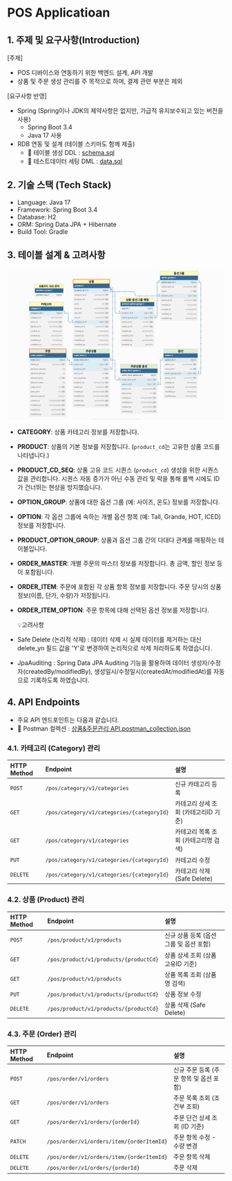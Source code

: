 # POS Applicatioan 

## 1. 주제 및 요구사항(Introduction)
[주제]
- POS 디바이스와 연동하기 위한 백엔드 설계, API 개발
- 상품 및 주문 생성 관리를 주 목적으로 하며, 결제 관련 부분은 제외     

[요구사항 반영]
- Spring (Spring이나 JDK의 제약사항은 없지만, 가급적 유지보수되고 있는 버전을 사용) 
  - Spring Boot 3.4 
  - Java 17 사용 
- RDB 연동 및 설계 (테이블 스키마도 함께 제출) 
  - 🔖 테이블 생성 DDL : [schema.sql](src/main/resources/schema.sql)
  - 🔖 테스트데이터 세팅 DML : [data.sql](src/main/resources/data.sql)

## 2. 기술 스택 (Tech Stack)
* Language: Java 17
* Framework: Spring Boot 3.4
* Database: H2
* ORM: Spring Data JPA + Hibernate
* Build Tool: Gradle
 
## 3. 테이블 설계 & 고려사항
![erd.png](erd.png)
- **CATEGORY**: 상품 카테고리 정보를 저장합니다.
- **PRODUCT**: 상품의 기본 정보를 저장합니다. (`product_cd`는 고유한 상품 코드를 나타냅니다.)
- **PRODUCT_CD_SEQ**: 상품 고유 코드 시퀀스 (`product_cd`) 생성을 위한 시퀀스 값을 관리합니다. 시퀀스 자동 증가가 아닌 수동 관리 및 락을 통해 롤백 시에도 ID가 건너뛰는 현상을 방지했습니다.
- **OPTION_GROUP**: 상품에 대한 옵션 그룹 (예: 사이즈, 온도) 정보를 저장합니다.
- **OPTION**: 각 옵션 그룹에 속하는 개별 옵션 항목 (예: Tall, Grande, HOT, ICED) 정보를 저장합니다.
- **PRODUCT_OPTION_GROUP**: 상품과 옵션 그룹 간의 다대다 관계를 매핑하는 테이블입니다.
- **ORDER_MASTER**: 개별 주문의 마스터 정보를 저장합니다. 총 금액, 할인 정보 등이 포함됩니다.
- **ORDER_ITEM**: 주문에 포함된 각 상품 항목 정보를 저장합니다. 주문 당시의 상품 정보(이름, 단가, 수량)가 저장됩니다.
- **ORDER_ITEM_OPTION**: 주문 항목에 대해 선택된 옵션 정보를 저장합니다.   


  💡고려사항
- Safe Delete (논리적 삭제) : 데이터 삭제 시 실제 데이터를 제거하는 대신 delete_yn 필드 값을 'Y'로 변경하여 논리적으로 삭제 처리하도록 하였습니다.
- JpaAuditing : Spring Data JPA Auditing 기능을 활용하여 데이터 생성자/수정자(createdBy/modifiedBy), 생성일시/수정일시(createdAt/modifiedAt)를 자동으로 기록하도록 하였습니다.


## 4. API Endpoints
* 주요 API 엔드포인트는 다음과 같습니다.     
* 🔖 Postman 컬렉션 :  [상품&주문관리 API.postman_collection.json](src/main/resources/api_collection_product_order.json)

### 4.1. 카테고리 (Category) 관리

| HTTP Method | Endpoint                     | 설명                     |
| :---------- | :--------------------------- |:-----------------------|
| `POST`      | `/pos/category/v1/categories`| 신규 카테고리 등록             |
| `GET`       | `/pos/category/v1/categories/{categoryId}` | 카테고리 상세 조회 (카테고리ID 기준) |
| `GET`       | `/pos/category/v1/categories`| 카테고리 목록 조회 (카테고리명 검색)  |
| `PUT`       | `/pos/category/v1/categories/{categoryId}` | 카테고리 수정               |
| `DELETE`    | `/pos/category/v1/categories/{categoryId}` | 카테고리 삭제 (Safe Delete)  |

### 4.2. 상품 (Product) 관리

| HTTP Method | Endpoint                     | 설명                       |
| :---------- | :--------------------------- |:-------------------------|
| `POST`      | `/pos/product/v1/products`   | 신규 상품 등록 (옵션 그룹 및 옵션 포함) |
| `GET`       | `/pos/product/v1/products/{productCd}` | 상품 상세 조회 (상품고유ID 기준)     |
| `GET`       | `/pos/product/v1/products`   | 상품 목록 조회 (상품명 검색)        |
| `PUT`       | `/pos/product/v1/products/{productCd}` | 상품 정보 수정                 |
| `DELETE`    | `/pos/product/v1/products/{productCd}` | 상품 삭제 (Safe Delete)      |


### 4.3. 주문 (Order) 관리

| HTTP Method | Endpoint                     | 설명                       |
| :---------- | :--------------------------- |:-------------------------|
| `POST`      | `/pos/order/v1/orders`       | 신규 주문 등록 (주문 항목 및 옵션 포함) |
| `GET`       | `/pos/order/v1/orders`       | 주문 목록 조회 (조건부 조회)        |
| `GET`       | `/pos/order/v1/orders/{orderId}` | 주문 단건 상세 조회 (ID 기준)      |
| `PATCH`     | `/pos/order/v1/orders/item/{orderItemId}` | 주문 항목 수정 - 수량 변경         |
| `DELETE`    | `/pos/order/v1/orders/item/{orderItemId}` | 주문 항목 삭제                 |
| `DELETE`    | `/pos/order/v1/orders/{orderId}` | 주문 삭제                    |


